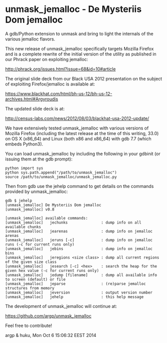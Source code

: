 unmask_jemalloc - De Mysteriis Dom jemalloc
===========================================

A gdb/Python extension to unmask and bring to light the internals of the
various jemalloc flavors.

This new release of unmask_jemalloc specifically targets Mozilla Firefox
and is a complete rewrite of the initial version of the utility as
published in our Phrack paper on exploiting jemalloc:

http://phrack.org/issues.html?issue=68&id=10#article

The original slide deck from our Black USA 2012 presentation on the subject
of exploiting Firefox/jemalloc is available at:

https://www.blackhat.com/html/bh-us-12/bh-us-12-archives.html#Argyroudis

The updated slide deck is at:

http://census-labs.com/news/2012/08/03/blackhat-usa-2012-update/

We have extensively tested unmask_jemalloc with various versions of Mozilla
Firefox (including the latest release at the time of this writing, 33.0) on
OS X (x86_64) and Linux (both x86 and x86_64) with gdb 7.7 (which embeds Python3).

You can load unmask_jemalloc by including the following in your gdbinit (or
issuing them at the gdb prompt):

    python import sys
    python sys.path.append("/path/to/unmask_jemalloc")
    source /path/to/unmask_jemalloc/unmask_jemalloc.py

Then from gdb use the jehelp command to get details on the commands
provided by unmask_jemalloc:

    gdb $ jehelp
    [unmask_jemalloc] De Mysteriis Dom jemalloc
    [unmask_jemalloc] v0.8

    [unmask_jemalloc] available commands:
    [unmask_jemalloc]   jechunks               : dump info on all available chunks
    [unmask_jemalloc]   jearenas               : dump info on jemalloc arenas
    [unmask_jemalloc]   jeruns [-c]            : dump info on jemalloc runs (-c for current runs only)
    [unmask_jemalloc]   jebins                 : dump info on jemalloc bins
    [unmask_jemalloc]   jeregions <size class> : dump all current regions of the given size class
    [unmask_jemalloc]   jesearch [-c] <hex>    : search the heap for the given hex value (-c for current runs only)
    [unmask_jemalloc]   jedump [filename]      : dump all available info to screen (default) or file
    [unmask_jemalloc]   jeparse                : (re)parse jemalloc structures from memory
    [unmask_jemalloc]   jeversion              : output version number
    [unmask_jemalloc]   jehelp                 : this help message

The development of unmask_jemalloc will continue at:

https://github.com/argp/unmask_jemalloc

Feel free to contribute!

argp & huku, Mon Oct  6 15:06:32 EEST 2014


